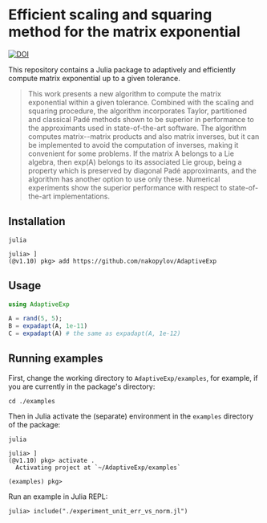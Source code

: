 # Efficient scaling and squaring method for the matrix exponential

[![DOI](https://zenodo.org/badge/791998477.svg)](https://zenodo.org/doi/10.5281/zenodo.11071264)

This repository contains a Julia package to adaptively and efficiently compute matrix exponential up to a given tolerance.

> This work presents a new algorithm to compute the matrix exponential within a given tolerance. Combined with the scaling and squaring procedure, the algorithm incorporates Taylor, partitioned and classical Padé methods shown to be superior in performance to the approximants used in state-of-the-art software. The algorithm computes matrix--matrix products and also matrix inverses, but it can be implemented to avoid the computation of inverses, making it convenient for some problems. If the matrix A belongs to a Lie algebra, then exp(A) belongs to its associated Lie group, being a property which is preserved by diagonal Padé approximants, and the algorithm has another option to use only these. Numerical experiments show the superior performance with respect to state-of-the-art implementations. 

## Installation
```shell
julia

julia> ]
(@v1.10) pkg> add https://github.com/nakopylov/AdaptiveExp
```

## Usage
```julia
using AdaptiveExp

A = rand(5, 5);
B = expadapt(A, 1e-11)
C = expadapt(A) # the same as expadapt(A, 1e-12)
```

## Running examples
First, change the working directory to `AdaptiveExp/examples`, for example, if you are currently in the package's directory:
```shell
cd ./examples
```
Then in Julia activate the (separate) environment in the `examples` directory of the package:
```shell
julia

julia> ]
(@v1.10) pkg> activate .
  Activating project at `~/AdaptiveExp/examples`

(examples) pkg>
```
Run an example in Julia REPL:
```shell
julia> include("./experiment_unit_err_vs_norm.jl")
```